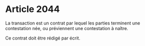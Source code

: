 # Article 2044

La transaction est un contrat par lequel les parties terminent une contestation née, ou préviennent une contestation à naître.

Ce contrat doit être rédigé par écrit.
